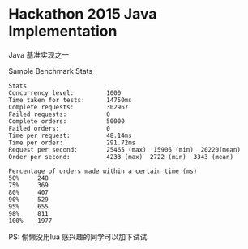 # Hackathon 2015 Java Implementation

Java 基准实现之一

Sample Benchmark Stats

```
Stats
Concurrency level:         1000
Time taken for tests:      14750ms
Complete requests:         302967
Failed requests:           0
Complete orders:           50000
Failed orders:             0
Time per request:          48.14ms
Time per order:            291.72ms
Request per second:        25465 (max)  15906 (min)  20220(mean)
Order per second:          4233 (max)  2722 (min)  3343 (mean)

Percentage of orders made within a certain time (ms)
50%     248
75%     369
80%     407
90%     529
95%     655
98%     811
100%    1977
```
PS: 偷懒没用lua 感兴趣的同学可以加下试试

